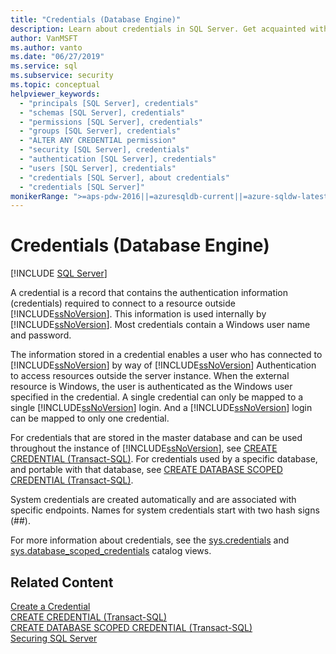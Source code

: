 ```yaml
---
title: "Credentials (Database Engine)"
description: Learn about credentials in SQL Server. Get acquainted with the authentication information required to connect to a resource outside SQL Server.
author: VanMSFT
ms.author: vanto
ms.date: "06/27/2019"
ms.service: sql
ms.subservice: security
ms.topic: conceptual
helpviewer_keywords:
  - "principals [SQL Server], credentials"
  - "schemas [SQL Server], credentials"
  - "permissions [SQL Server], credentials"
  - "groups [SQL Server], credentials"
  - "ALTER ANY CREDENTIAL permission"
  - "security [SQL Server], credentials"
  - "authentication [SQL Server], credentials"
  - "users [SQL Server], credentials"
  - "credentials [SQL Server], about credentials"
  - "credentials [SQL Server]"
monikerRange: ">=aps-pdw-2016||=azuresqldb-current||=azure-sqldw-latest||>=sql-server-2016||>=sql-server-linux-2017||=azuresqldb-mi-current"
---
```

# Credentials (Database Engine)

[!INCLUDE [SQL Server](../../../includes/applies-to-version/sql-asdb-asdbmi-asa-pdw.md)]

  A credential is a record that contains the authentication information (credentials) required to connect to a resource outside [!INCLUDE[ssNoVersion](../../../includes/ssnoversion-md.md)]. This information is used internally by [!INCLUDE[ssNoVersion](../../../includes/ssnoversion-md.md)]. Most credentials contain a Windows user name and password.  
  
 The information stored in a credential enables a user who has connected to [!INCLUDE[ssNoVersion](../../../includes/ssnoversion-md.md)] by way of [!INCLUDE[ssNoVersion](../../../includes/ssnoversion-md.md)] Authentication to access resources outside the server instance. When the external resource is Windows, the user is authenticated as the Windows user specified in the credential. A single credential can only be mapped to a single [!INCLUDE[ssNoVersion](../../../includes/ssnoversion-md.md)] login. And a [!INCLUDE[ssNoVersion](../../../includes/ssnoversion-md.md)] login can be mapped to only one credential.  
  
 For credentials that are stored in the master database and can be used throughout the instance of [!INCLUDE[ssNoVersion](../../../includes/ssnoversion-md.md)], see [CREATE CREDENTIAL &#40;Transact-SQL&#41;](../../../t-sql/statements/create-credential-transact-sql.md). For credentials used by a specific database, and portable with that database, see [CREATE DATABASE SCOPED CREDENTIAL &#40;Transact-SQL&#41;](../../../t-sql/statements/create-database-scoped-credential-transact-sql.md).  
  
 System credentials are created automatically and are associated with specific endpoints. Names for system credentials start with two hash signs (##).  
  
 For more information about credentials, see the [sys.credentials](../../../relational-databases/system-catalog-views/sys-credentials-transact-sql.md) and [sys.database_scoped_credentials](../../../relational-databases/system-catalog-views/sys-database-scoped-credentials-transact-sql.md) catalog views.  
  
## Related Content  
 [Create a Credential](../../../relational-databases/security/authentication-access/create-a-credential.md)   
 [CREATE CREDENTIAL &#40;Transact-SQL&#41;](../../../t-sql/statements/create-credential-transact-sql.md)   
 [CREATE DATABASE SCOPED CREDENTIAL &#40;Transact-SQL&#41;](../../../t-sql/statements/create-database-scoped-credential-transact-sql.md)  
 [Securing SQL Server](../../../relational-databases/security/securing-sql-server.md)  
  
  
